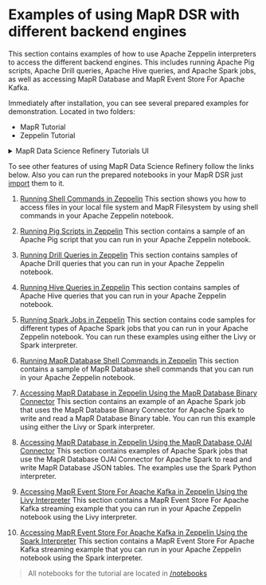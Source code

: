 # Examples of using MapR DSR with different backend engines

This section contains examples of how to use Apache Zeppelin interpreters to access the different backend engines. This includes running Apache Pig scripts, Apache Drill queries, Apache Hive queries, and Apache Spark jobs, as well as accessing MapR Database and MapR Event Store For Apache Kafka.

Immediately after installation, you can see several prepared examples for demonstration. Located in two folders:

- MapR Tutorial
- Zeppelin Tutorial 

<details> 
  <summary>MapR Data Science Refinery Tutorials UI</summary>

![MapR Data Science Refinery](images/welcome_zeppelin.png)

</details>

[]()

To see other features of using MapR Data Science Refinery follow the links below. Also you can run the prepared notebooks in your MapR DSR just [import](doc/tutorials/notebooks-accessing-creating.md) them to it.

1. [Running Shell Commands in Zeppelin](doc/tutorials/shell-commands.md) 
This section shows you how to access files in your local file system and MapR Filesystem by using shell commands in your Apache Zeppelin notebook.

1. [Running Pig Scripts in Zeppelin](doc/tutorials/pig-scripts.md) 
This section contains a sample of an Apache Pig script that you can run in your Apache Zeppelin notebook.

1. [Running Drill Queries in Zeppelin](doc/tutorials/drill-queries.md) 
This section contains samples of Apache Drill queries that you can run in your Apache Zeppelin notebook.

1. [Running Hive Queries in Zeppelin](doc/tutorials/running-hive-queries.md) 
This section contains samples of Apache Hive queries that you can run in your Apache Zeppelin notebook.

1. [Running Spark Jobs in Zeppelin](doc/tutorials/running-spark-jobs.md) 
This section contains code samples for different types of Apache Spark jobs that you can run in your Apache Zeppelin notebook. You can run these examples using either the Livy or Spark interpreter.

1. [Running MapR Database Shell Commands in Zeppelin](doc/tutorials/running-mapr-db-shell-commands.md) 
This section contains a sample of MapR Database shell commands that you can run in your Apache Zeppelin notebook.

1. [Accessing MapR Database in Zeppelin Using the MapR Database Binary Connector](doc/tutorials/accessing-mapr-db-binary-connector.md) 
This section contains an example of an Apache Spark job that uses the MapR Database Binary Connector for Apache Spark to write and read a MapR Database Binary table. You can run this example using either the Livy or Spark interpreter. 

1. [Accessing MapR Database in Zeppelin Using the MapR Database OJAI Connector](doc/tutorials/accessing-mapr-db-ojai-connector.md) 
This section contains examples of Apache Spark jobs that use the MapR Database OJAI Connector for Apache Spark to read and write MapR Database JSON tables. The examples use the Spark Python interpreter. 

1. [Accessing MapR Event Store For Apache Kafka in Zeppelin Using the Livy Interpreter](doc/tutorials/event-store-kafka-using-livy.md) 
This section contains a MapR Event Store For Apache Kafka streaming example that you can run in your Apache Zeppelin notebook using the Livy interpreter.

1. [Accessing MapR Event Store For Apache Kafka in Zeppelin Using the Spark Interpreter](doc/tutorials/event-store-kafka-using-spark.md) 
This section contains a MapR Event Store For Apache Kafka streaming example that you can run in your Apache Zeppelin notebook using the Spark interpreter. 

>All notebooks for the tutorial are located in [/notebooks](/notebooks)